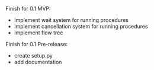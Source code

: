 Finish for 0.1 MVP:
* implement wait system for running procedures
* implement cancellation system for running procedures
* implement flow tree

Finish for 0.1 Pre-release:
* create setup.py
* add documentation
